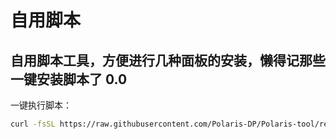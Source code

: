 # 自用脚本
## 自用脚本工具，方便进行几种面板的安装，懒得记那些一键安装脚本了 0.0
一键执行脚本：
```bash
curl -fsSL https://raw.githubusercontent.com/Polaris-DP/Polaris-tool/refs/heads/main/Polaris-tool.sh | bash